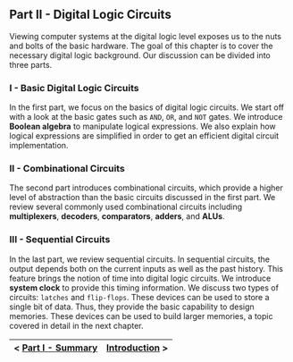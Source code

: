 ## Part II - Digital Logic Circuits

Viewing computer systems at the digital logic level exposes us to the nuts and bolts of the basic hardware. The goal of this chapter is to cover the necessary digital logic background. Our discussion can be divided into three parts. 

### I - Basic Digital Logic Circuits
In the first part, we focus on the basics of digital logic circuits. We start off with a look at the basic gates such as `AND`, `OR`, and `NOT` gates. We introduce **Boolean algebra** to manipulate logical expressions. We also explain how logical expressions are simplified in order to get an efficient digital circuit implementation.

### II - Combinational Circuits
The second part introduces combinational circuits, which provide a higher level of abstraction than the basic circuits discussed in the first part. We review several commonly used combinational circuits including **multiplexers**, **decoders**, **comparators**, **adders**, and **ALUs**. 

### III - Sequential Circuits
In the last part, we review sequential circuits. In sequential circuits, the output depends both on the current inputs as well as the past history. This feature brings the notion of time into digital logic circuits. We introduce **system clock** to provide this timing information. We discuss two types of circuits: `latches` and `flip-flops`. These devices can be used to store a single bit of data. Thus, they provide the basic capability to design memories. These devices can be used to build larger memories, a topic covered in detail in the next chapter.

| < [Part I - Summary](ttps://github.com/romuro-pauliv/Introduction-to-Assembly/blob/main/Part%20I%20-%20Overview/a7%20-%20Summary.md) | [Introduction]() > |
| -|-|